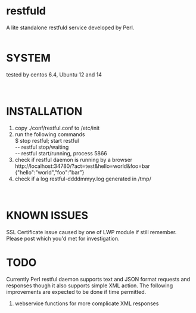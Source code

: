 # restfuld<br>
A lite standalone restfuld service developed by Perl. <br>
<br>
# SYSTEM<br>
tested by centos 6.4, Ubuntu 12 and 14<br>
<br><br>
# INSTALLATION<br>
1. copy ./conf/restful.conf to /etc/init<br>
2. run the following commands<br>
$ stop restful; start restful<br>
-- restful stop/waiting<br>
-- restful start/running, process 5866<br>
3. check if restful daemon is running by a browser<br>
http://localhost:34780/?act=test&hello=world&foo=bar<br>
{"hello":"world","foo":"bar"}<br>
4. check if a log restful-ddddmmyy.log generated in /tmp/<br>
<br><br>

# KNOWN ISSUES<br>
SSL Certificate issue caused by one of LWP module if still remember. Please post which you'd met for investigation.<br>

# TODO<br>
Currently Perl restful daemon supports text and JSON format requests and responses though it also supports simple XML action. The following improvements are expected to be done if time permitted. <br>

1. webservice functions for more complicate XML responses<br>

